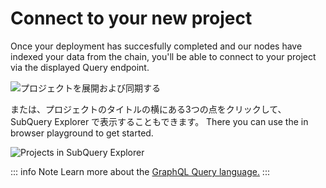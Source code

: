 # Connect to your new project

Once your deployment has succesfully completed and our nodes have indexed your data from the chain, you'll be able to connect to your project via the displayed Query endpoint.

![プロジェクトを展開および同期する](/assets/img/projects-deploy-sync.png)

または、プロジェクトのタイトルの横にある3つの点をクリックして、SubQuery Explorer で表示することもできます。 There you can use the in browser playground to get started.

![Projects in SubQuery Explorer](/assets/img/projects-explorer.png)

::: info Note Learn more about the [GraphQL Query language.](./graphql.md) :::
